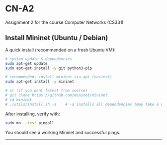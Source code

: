 # CN-A2
Assignment 2 for the course Computer Networks (CS331)
## Install Mininet (Ubuntu / Debian)

A quick install (recommended on a fresh Ubuntu VM):

```bash
# system update & dependencies
sudo apt-get update
sudo apt-get install -y git python3-pip

# recommended: install mininet via apt (easiest)
sudo apt-get install -y mininet

# or (if you want latest from source)
# git clone https://github.com/mininet/mininet
# cd mininet
# ./utils/install.sh -a    # -a installs all dependencies (may take a while)
```

After installing, verify with:
```bash
sudo mn --test pingall
```
You should see a working Mininet and successful pings.

---
